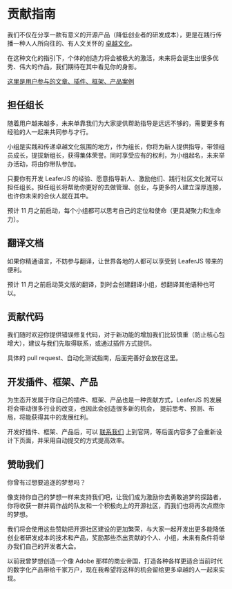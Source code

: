 # 贡献指南

我们不仅在分享一款有意义的开源产品（降低创业者的研发成本），更是在践行传播一种人人所向往的、有人文关怀的 [卓越文化](/guide/index.md#卓越文化)。

在这种文化的指引下，个体的创造力将会被极大的激活，未来将会诞生出很多优秀、伟大的作品，我们期待在其中看见你的身影。

[这里是用户参与的文章、插件、框架、产品案例](/contribute/)

## 担任组长

随着用户越来越多，未来单靠我们为大家提供帮助指导是远远不够的，需要更多有经验的人一起来共同参与才行。

小组是实践和传递卓越文化氛围的地方，作为组长，你将为新人提供指导，带领组员成长，提拔新组长，获得集体荣誉。同时享受应有的权利，为小组起名，未来举办活动，将由你带队参加。

只要你有开发 LeaferJS 的经验、愿意指导新人、激励他们、践行社区文化就可以担任组长。担任组长将帮助你更好的去做管理、创业，与更多的人建立深厚连接，也许你未来的合伙人就在其中。

预计 11 月之前启动，每个小组都可以思考自己的定位和使命（更具凝聚力和生命力）。

## 翻译文档

如果你精通语言，不妨参与翻译，让世界各地的人都可以享受到 LeaferJS 带来的便利。

预计 11 月之前启动英文版的翻译，到时会创建翻译小组，想翻译其他语种也可以。

## 贡献代码

我们随时欢迎你提供错误修复代码，对于新功能的增加我们比较慎重（防止核心包增大），建议与我们先取得联系，或通过插件方式提供。

具体的 pull request、自动化测试指南，后面完善好会放在这里。

## 开发插件、框架、产品

为生态开发属于你自己的插件、框架、产品也是一种贡献方式，LeaferJS 的发展将会带动很多行业的改变，也因此会创造很多新的机会， 提前思考、预测、布局，将能获得其中的发展红利。

开发好插件、框架、产品后，可以 [联系我们](https://leaferjs.com/#contact) 上到官网，等后面内容多了会重新设计下页面，并采用自动提交的方式提高效率。

## 赞助我们

你曾有过想要追逐的梦想吗？

像支持你自己的梦想一样来支持我们吧，让我们成为激励你去勇敢追梦的探路者，你将收获一群并肩作战的队友和一个积极向上的开源社区，而我们也将再次点燃你的梦想。

我们将会使用这些赞助把开源社区建设的更加繁荣，与大家一起开发出更多能降低创业者研发成本的技术和产品，奖励那些杰出贡献的个人、小组，未来有条件将举办我们自己的开发者大会。

以前我曾梦想创造一个像 Adobe 那样的商业帝国，打造各种各样更适合当前时代的数字化产品带给千家万户，现在我希望将这样的机会留给更多卓越的人一起来实现。
